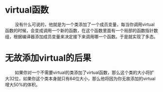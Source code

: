 
# virtual函数
&emsp;&emsp; 没有什么可说的，他就是为一个类添加了一个成员变量，每当你调用virtual函数的时候，会变成调用一个新的函数，在这个函数里面有一个局部的函数指针数组，根据编译器添加成员变量来决定接下来调用哪一个函数。于是就实现了多态。
# 无故添加virtual的后果
&emsp;&emsp; 如果你对一个不需要virtual的类添加了virtual函数，那么这个类的大小将扩大32位，如果你这个类本身就只有64位大小，那么他将因为你无故添加的virtual增大50%的体积。

